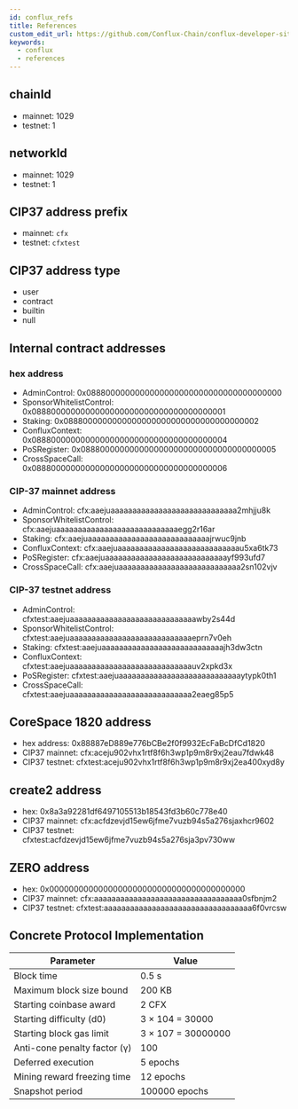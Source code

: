 ```yaml
---
id: conflux_refs
title: References
custom_edit_url: https://github.com/Conflux-Chain/conflux-developer-site/edit/master/docs/introduction/en/references.md
keywords:
  - conflux
  - references
---
```


## chainId

* mainnet: 1029
* testnet: 1

## networkId

* mainnet: 1029
* testnet: 1

## CIP37 address prefix

* mainnet: `cfx`
* testnet: `cfxtest`

## CIP37 address type

* user
* contract
* builtin
* null

## Internal contract addresses

### hex address

* AdminControl: 0x0888000000000000000000000000000000000000
* SponsorWhitelistControl: 0x0888000000000000000000000000000000000001
* Staking: 0x0888000000000000000000000000000000000002
* ConfluxContext: 0x0888000000000000000000000000000000000004
* PoSRegister: 0x0888000000000000000000000000000000000005
* CrossSpaceCall: 0x0888000000000000000000000000000000000006

### CIP-37 mainnet address

* AdminControl: cfx:aaejuaaaaaaaaaaaaaaaaaaaaaaaaaaaaa2mhjju8k
* SponsorWhitelistControl: cfx:aaejuaaaaaaaaaaaaaaaaaaaaaaaaaaaaegg2r16ar
* Staking: cfx:aaejuaaaaaaaaaaaaaaaaaaaaaaaaaaaajrwuc9jnb
* ConfluxContext: cfx:aaejuaaaaaaaaaaaaaaaaaaaaaaaaaaaau5xa6tk73
* PoSRegister: cfx:aaejuaaaaaaaaaaaaaaaaaaaaaaaaaaaayf993ufd7
* CrossSpaceCall: cfx:aaejuaaaaaaaaaaaaaaaaaaaaaaaaaaaa2sn102vjv

### CIP-37 testnet address

* AdminControl: cfxtest:aaejuaaaaaaaaaaaaaaaaaaaaaaaaaaaaawby2s44d
* SponsorWhitelistControl: cfxtest:aaejuaaaaaaaaaaaaaaaaaaaaaaaaaaaaeprn7v0eh
* Staking: cfxtest:aaejuaaaaaaaaaaaaaaaaaaaaaaaaaaaajh3dw3ctn
* ConfluxContext: cfxtest:aaejuaaaaaaaaaaaaaaaaaaaaaaaaaaaauv2xpkd3x
* PoSRegister: cfxtest:aaejuaaaaaaaaaaaaaaaaaaaaaaaaaaaaytypk0th1
* CrossSpaceCall: cfxtest:aaejuaaaaaaaaaaaaaaaaaaaaaaaaaaaa2eaeg85p5

## CoreSpace 1820 address

* hex address: 0x88887eD889e776bCBe2f0f9932EcFaBcDfCd1820
* CIP37 mainnet: cfx:aceju902vhx1rtf8f6h3wp1p9m8r9xj2eau7fdwk48
* CIP37 testnet: cfxtest:aceju902vhx1rtf8f6h3wp1p9m8r9xj2ea400xyd8y

## create2 address

* hex: 0x8a3a92281df6497105513b18543fd3b60c778e40
* CIP37 mainnet: cfx:acfdzevjd15ew6jfme7vuzb94s5a276sjaxhcr9602 
* CIP37 testnet: cfxtest:acfdzevjd15ew6jfme7vuzb94s5a276sja3pv730ww

## ZERO address

* hex: 0x0000000000000000000000000000000000000000
* CIP37 mainnet: cfx:aaaaaaaaaaaaaaaaaaaaaaaaaaaaaaaaaa0sfbnjm2
* CIP37 testnet: cfxtest:aaaaaaaaaaaaaaaaaaaaaaaaaaaaaaaaaa6f0vrcsw

## Concrete Protocol Implementation

| Parameter                    | Value              |
| ---------------------------- | ------------------ |
| Block time                   | 0.5 s              |
| Maximum block size bound     | 200 KB             |
| Starting coinbase award      | 2 CFX              |
| Starting difficulty (d0)     | 3 × 104 = 30000    |
| Starting block gas limit     | 3 × 107 = 30000000 |
| Anti-cone penalty factor (γ) | 100                |
| Deferred execution           | 5 epochs           |
| Mining reward freezing time  | 12 epochs          |
| Snapshot period              | 100000 epochs      |
